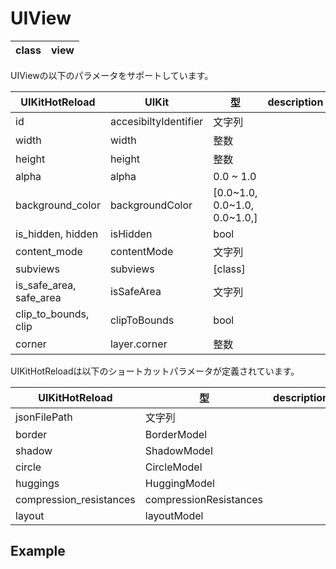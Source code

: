 # UIView

| class | view |
| ---- | ---- |

UIViewの以下のパラメータをサポートしています。

|  UIKitHotReload | UIKit  | 型 | description |
| ---- | ---- | ---- | ---- |
| id | accesibiltyIdentifier | 文字列 | |
| width | width | 整数 | |
| height | height | 整数 | |
| alpha | alpha | 0.0 ~ 1.0 | | 
| background_color | backgroundColor | [0.0~1.0, 0.0~1.0, 0.0~1.0,] | |
| is_hidden, hidden |isHidden | bool | |
| content_mode | contentMode | 文字列 | |
| subviews | subviews | [class] | |
| is_safe_area, safe_area | isSafeArea | 文字列 | |
| clip_to_bounds, clip | clipToBounds | bool | |
| corner | layer.corner | 整数 | |

UIKitHotReloadは以下のショートカットパラメータが定義されています。

|  UIKitHotReload  | 型 | description |
| ---- | ---- | ---- |
| jsonFilePath | 文字列 | |
| border | BorderModel | |
| shadow | ShadowModel | |
| circle | CircleModel | |
| huggings | HuggingModel | |
| compression_resistances | compressionResistances |
| layout | layoutModel | |

## Example


